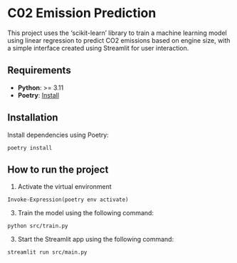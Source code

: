 # C02 Emission Prediction

This project uses the ‘scikit-learn’ library to train a machine learning model using linear regression to predict CO2 emissions based on engine size, with a simple interface created using Streamlit for user interaction.

## Requirements

- **Python**: >= 3.11
- **Poetry**: [Install](https://python-poetry.org/docs/#installation)

## Installation

Install dependencies using Poetry:

```shell
poetry install
```

## How to run the project

1. Activate the virtual environment
```shell
Invoke-Expression(poetry env activate)
```

3. Train the model using the following command:

```shell
python src/train.py
```

3. Start the Streamlit app using the following command:

```shell
streamlit run src/main.py
```
